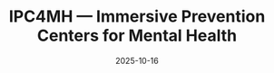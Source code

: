 ---
title: "IPC4MH — Immersive Prevention Centers for Mental Health"
type: landing
date: 2025-10-16

sections:
  - block: slider
    content:
      slides:
        - title: 👋 Welcome to IPC4MH
          content: Developing immersive prevention centers for mental health promotion and early detection.
          align: center
          background:
            image:
              filename: welcome.jpg
              filters:
                brightness: 0.6
            position: center
    design:
      is_fullscreen: true

  - block: markdown
    id: objectives
    content:
      title: "Objectives"
      text: |
        - **Scientific** — Define and validate biomarkers and prevention protocols in immersive contexts.
        - **Technical** — Modular XR environments, standardized data pipelines, interpretable analytics.
        - **Clinical** — Co-design for acceptability, safety, efficacy.
        - **Societal** — Accessibility, inclusion, ethical data governance.
    design:
      columns: '1'
---